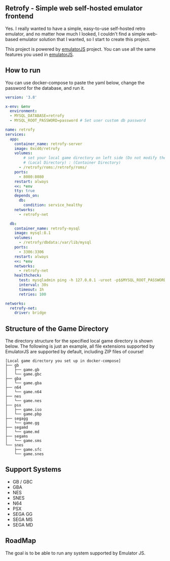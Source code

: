 
## Retrofy - Simple web self-hosted emulator frontend

Yes. I really wanted to have a simple, easy-to-use self-hosted retro emulator, and no matter how much I looked, I couldn't find a simple web-based emulator solution that I wanted, so I start to create this project.

This project is powered by [emulatorJS](https://emulatorjs.org/) project. You can use all the same features you used in [emulatorJS](https://emulatorjs.org/).

## How to run
You can use docker-compose to paste the yaml below, change the password for the database, and run it.

```yaml
version: '3.8'

x-env: &env
  environment:
  - MYSQL_DATABASE=retrofy
  - MYSQL_ROOT_PASSWORD=password # Set user custom db password

name: retrofy
services:
  app:
    container_name: retrofy-server
    image: 0xcd0/retrofy
    volumes:
        # set your local game directory on left side (Do not modify the Container Directory path)
        # (Local Directory) : (Container Directory)
      - /retrofy/roms:/retrofy/roms/
    ports:
      - 8080:8080
    restart: always
    <<: *env
    tty: true
    depends_on:
      db:
        condition: service_healthy
    networks:
      - retrofy-net

  db:
    container_name: retrofy-mysql
    image: mysql:8.1
    volumes:
      - /retrofy/dbdata:/var/lib/mysql
    ports:
      - 3306:3306
    restart: always
    <<: *env
    networks:
      - retrofy-net
    healthcheck:
      test: mysqladmin ping -h 127.0.0.1 -uroot -p$$MYSQL_ROOT_PASSWORD
      interval: 30s
      timeout: 1h
      retries: 100

networks:
  retrofy-net:
    driver: bridge
```

## Structure of the Game Directory
The directory structure for the specified local game directory is shown below.
The following is just an example, all file extensions supported by EmulatorJS are supported by default, including ZIP files of course!
```
[Local game directory you set up in docker-compose]
├── gb
│   ├── game.gb
│   └── game.gbc
├── gba
│   └── game.gba
├── n64
│   └── game.n64
├── nes
│   └── game.nes
├── psx
│   ├── game.iso
│   └── game.pbp
├── segagg
│   └── game.gg
├── segamd
│   └── game.md
├── segams
│   └── game.sms
└── snes
    ├── game.sfc
    └── game.snes
```



## Support Systems
 - GB / GBC
 - GBA
 - NES
 - SNES
 - N64
 - PSX
 - SEGA GG
 - SEGA MS
 - SEGA MD

## RoadMap
The goal is to be able to run any system supported by Emulator JS.

